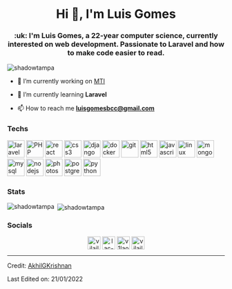 <h1 align="center">Hi 👋, I'm Luis Gomes</h1>
<h3 align="center">:uk: I'm Luis Gomes, a 22-year computer science, currently interested on web development. Passionate to Laravel and how to make code easier to read.</h3>

<p align="left"> <img src="https://komarev.com/ghpvc/?username=shadowtampa" alt="shadowtampa" /> </p>

- 🔭 I’m currently working on [MTI](https://mtistudio.com/)

- 🌱 I’m currently learning **Laravel**

- 📫 How to reach me **luisgomesbcc@gmail.com**

<!-- ### Blogs posts -->
<!-- BLOG-POST-LIST:START -->
<!-- BLOG-POST-LIST:END -->

### Techs
<!-- BLOG-POST-LIST:START -->


<p align="left">
	<img src="https://upload.wikimedia.org/wikipedia/commons/thumb/9/9a/Laravel.svg/1969px-Laravel.svg.png" alt="laravel" width="40" height="40"/>
	<img src="https://upload.wikimedia.org/wikipedia/commons/thumb/2/27/PHP-logo.svg/2560px-PHP-logo.svg.png" alt="PHP" width="40" height="40"/>
	<img src="https://upload.wikimedia.org/wikipedia/commons/thumb/a/a7/React-icon.svg/1280px-React-icon.svg.png" alt="react" width="40" height="40"/>
 	<img src="https://upload.wikimedia.org/wikipedia/commons/thumb/d/d5/CSS3_logo_and_wordmark.svg/1200px-CSS3_logo_and_wordmark.svg.png" alt="css3" width="40" height="40"/>
	<img src="https://cdn.freebiesupply.com/logos/thumbs/2x/django-community-logo.png" alt="django" width="40" height="40"/>
	<img src="https://www.docker.com/sites/default/files/d8/2019-07/vertical-logo-monochromatic.png" alt="docker" width="40" height="40"/>
	<img src="https://www.vectorlogo.zone/logos/git-scm/git-scm-icon.svg" alt="git" width="40" height="40"/>
	<img src="https://www.freepnglogos.com/uploads/html5-logo-png/html5-logo-image-logo-html-7.png" alt="html5" width="40" height="40"/>
	<img src="https://marcas-logos.net/wp-content/uploads/2020/11/JavaScript-logo.png" alt="javascript" width="40" height="40"/>
	<img src="https://upload.wikimedia.org/wikipedia/commons/thumb/a/ab/Linux_Logo_in_Linux_Libertine_Font.svg/1200px-Linux_Logo_in_Linux_Libertine_Font.svg.png" alt="linux" width="40" height="40"/>
	<img src="https://coollogo.net/wp-content/uploads/2021/03/MongoDB-Icon-logo.svg" alt="mongodb" width="40" height="40"/>
	<img src="https://elias.praciano.com/wp-content/uploads/2015/02/MySQL.svg_.png" alt="mysql" width="40" height="40"/>
	<img src="https://upload.wikimedia.org/wikipedia/commons/thumb/d/d9/Node.js_logo.svg/1200px-Node.js_logo.svg.png" alt="nodejs" width="40" height="40"/>
	<img src="https://upload.wikimedia.org/wikipedia/commons/thumb/a/af/Adobe_Photoshop_Mobile_icon.svg/1200px-Adobe_Photoshop_Mobile_icon.svg.png" alt="photoshop" width="40" height="40"/>
	<img src="https://upload.wikimedia.org/wikipedia/commons/thumb/2/29/Postgresql_elephant.svg/1200px-Postgresql_elephant.svg.png" alt="postgresql" width="40" height="40"/>
	<img src="https://upload.wikimedia.org/wikipedia/commons/thumb/c/c3/Python-logo-notext.svg/1024px-Python-logo-notext.svg.png" alt="python" width="40" height="40"/>
	
</p>
	<!-- BLOG-POST-LIST:END -->
	
### Stats
<!-- BLOG-POST-LIST:START -->

<p><img align="left" src="https://github-readme-stats.vercel.app/api/top-langs/?username=shadowtampa&layout=compact&hide=html" alt="shadowtampa" /></p>

<p>&nbsp;<img align="center" src="https://github-readme-stats.vercel.app/api?username=shadowtampa&show_icons=true" alt="shadowtampa" /></p>
		
<!-- BLOG-POST-LIST:END -->

### Socials
<!-- BLOG-POST-LIST:START -->
		
<p align="center">
<a href="https://twitter.com/vilailus" target="blank"><img align="center" src="https://cdn.jsdelivr.net/npm/simple-icons@3.0.1/icons/twitter.svg" alt="vilailus" height="30" width="30" /></a>
<a href="https://linkedin.com/in/lac-gomes" target="blank"><img align="center" src="https://cdn.jsdelivr.net/npm/simple-icons@3.0.1/icons/linkedin.svg" alt="lac-gomes" height="30" width="30" /></a>
<a href="https://instagram.com/v1lao" target="blank"><img align="center" src="https://cdn.jsdelivr.net/npm/simple-icons@3.0.1/icons/instagram.svg" alt="v1lao" height="30" width="30" /></a>
	<a href="https://dev.to/vilailus" target="blank"><img align="center" src="https://d2fltix0v2e0sb.cloudfront.net/dev-black.png" alt="vilailus" height="30" width="30" /></a>
</p>

<!-- BLOG-POST-LIST:END -->
----
Credit: [AkhilGKrishnan](https://github.com/AkhilGKrishnan)

Last Edited on: 21/01/2022
